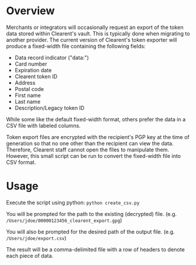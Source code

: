 # Overview
Merchants or integrators will occasionally request an export of the token data stored within Clearent's vault.  This is typically done when migrating to another provider.
The current version of Clearent's token exporter will produce a fixed-width file containing the following fields:

- Data record indicator ("data:")
- Card number
- Expiration date
- Clearent token ID
- Address
- Postal code
- First name
- Last name
- Description/Legacy token ID

While some like the default fixed-width format, others prefer the data in a CSV file with labeled columns.

Token export files are encrypted with the recipient's PGP key at the time of generation so that no one other than the recipient can view the data.  Therefore, Clearent staff
cannot open the files to manipulate them.  However, this small script can be run to convert the fixed-width file into CSV format.

# Usage
Execute the script using python:  `python create_csv.py`

You will be prompted for the path to the existing (decrypted) file.  (e.g. `/Users/jdoe/00000123456_clearent_export.gpg`)

You will also be prompted for the desired path of the output file.  (e.g. `/Users/jdoe/export.csv`)

The result will be a comma-delimited file with a row of headers to denote each piece of data.

